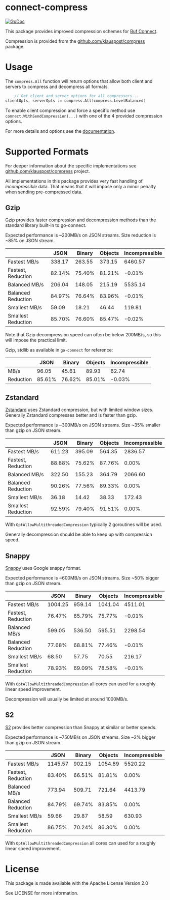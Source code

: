 # connect-compress

[![GoDoc](https://pkg.go.dev/badge/github.com/klauspost/connect-compress.svg)](https://pkg.go.dev/github.com/klauspost/connect-compress)

This package provides improved compression schemes for [Buf Connect](https://github.com/bufbuild/connect-go).

Compression is provided from the [github.com/klauspost/compress](https://github.com/klauspost/compress) package.

# Usage

The `compress.All` function will return options that allow both client and servers to compress and decompress all
formats.

```Go
    // Get client and server options for all compressors...
clientOpts, serverOpts := compress.All(compress.LevelBalanced)
```

To enable client compression and force a specific method use `connect.WithSendCompression(...)`
with one of the 4 provided compression options.

For more details and options see the [documentation](https://pkg.go.dev/github.com/klauspost/connect-compress).

# Supported Formats

For deeper information about the specific implementations
see [github.com/klauspost/compress](https://github.com/klauspost/compress) project.

All implementations in this package provides very fast handling of *incompressible* data. That means that it will impose
only a minor penalty when sending pre-compressed data.

## Gzip

Gzip provides faster compression and decompression methods than the standard library built-in to go-connect.

Expected performance is ~200MB/s on JSON streams. Size reduction is ~85% on JSON stream.

|                    | JSON   | Binary | Objects | Incompressible |
|--------------------|--------|--------|---------|----------------|
|       Fastest MB/s | 338.17 | 263.55 |  373.15 | 6460.57
| Fastest, Reduction | 82.14% | 75.40% |  81.21% | -0.01%
|      Balanced MB/s | 206.04 | 148.05 |  215.19 | 5535.14
| Balanced Reduction | 84.97% | 76.64% |  83.96% | -0.01%
|      Smallest MB/s | 59.09  |  18.21 |   46.44 | 119.81
| Smallest Reduction | 85.70% | 76.60% |  85.47% | -0.02%

Note that Gzip decompression speed can often be below 200MB/s, so this will impose the practical limit.

Gzip, stdlib as available in `go-connect` for reference:

|                    | JSON   | Binary | Objects | Incompressible |
|--------------------|--------|--------|---------|----------------|
|               MB/s | 96.05  |  45.61 |   89.93 | 62.74          |
|          Reduction | 85.61% | 76.62% |  85.01% | -0.03%         |

## Zstandard

[Zstandard](https://github.com/facebook/zstd) uses Zstandard compression, but with limited window sizes. Generally
Zstandard compresses better and is faster than gzip.

Expected performance is ~300MB/s on JSON streams. Size ~35% smaller than gzip on JSON stream.

|                    | JSON   | Binary | Objects | Incompressible |
|--------------------|--------|--------|---------|----------------|
|       Fastest MB/s | 611.23 | 395.09 |  564.35 | 2836.57
| Fastest, Reduction | 88.88% | 75.62% |  87.76% | 0.00%
|      Balanced MB/s | 322.50 | 155.23 |  364.79 | 2066.60
| Balanced Reduction | 90.26% | 77.56% |  89.33% | 0.00%
|      Smallest MB/s | 36.18  |  14.42 |   38.33 | 172.43
| Smallest Reduction | 92.59% | 79.40% |  91.51% | 0.00%

With `OptAllowMultithreadedCompression` typically 2 goroutines will be used.

Generally decompression should be able to keep up with compression speed.

## Snappy

[Snappy](https://github.com/google/snappy) uses Google snappy format.

Expected performance is ~600MB/s on JSON streams. Size ~50% bigger than gzip on JSON stream.

|                    | JSON   | Binary | Objects | Incompressible  |
|--------------------|---------|--------|---------|----------------|
|       Fastest MB/s | 1004.25 | 959.14 | 1041.04 | 4511.01
| Fastest, Reduction | 76.47%  | 65.79% |  75.77% | -0.01%
|      Balanced MB/s | 599.05  | 536.50 |  595.51 | 2298.54
| Balanced Reduction | 77.68%  | 68.81% |  77.46% | -0.01%
|      Smallest MB/s | 68.50   |  57.75 |   70.55 | 216.17
| Smallest Reduction | 78.93%  | 69.09% |  78.58% | -0.01%

With `OptAllowMultithreadedCompression` all cores can used for a roughly linear speed improvement.

Decompression will usually be limited at around 1000MB/s.

## S2

[S2](https://github.com/klauspost/compress/tree/master/s2#s2-compression) provides better compression than Snappy at
similar or better speeds.

Expected performance is ~750MB/s on JSON streams. Size ~2% bigger than gzip on JSON stream.

|                    | JSON    | Binary | Objects | Incompressible |
|--------------------|---------|--------|---------|----------------|
|       Fastest MB/s | 1145.57 | 902.15 | 1054.89 | 5520.22
| Fastest, Reduction | 83.40%  | 66.51% |  81.81% | 0.00%
|      Balanced MB/s | 773.94  | 509.71 |  721.64 | 4413.79
| Balanced Reduction | 84.79%  | 69.74% |  83.85% | 0.00%
|      Smallest MB/s | 59.66   |  29.87 |   58.59 | 630.93
| Smallest Reduction | 86.75%  | 70.24% |  86.30% | 0.00%

With `OptAllowMultithreadedCompression` all cores can used for a roughly linear speed improvement.

# License

This package is made available with the Apache License Version 2.0

See LICENSE for more information.
